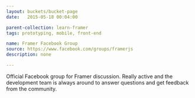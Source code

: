 ```yaml
---
layout: buckets/bucket-page
date:   2015-05-18 00:04:00

parent-collection: learn-framer
tags: prototyping, mobile, front-end

name: Framer Facebook Group
source: https://www.facebook.com/groups/framerjs
description: none

---
```


Official Facebook group for Framer discussion. Really active and the development team is always around to answer questions and get feedback from the community.